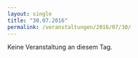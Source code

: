 ```yaml
---
layout: single
title: "30.07.2016"
permalink: /veranstaltungen/2016/07/30/
---
```


Keine Veranstaltung an diesem Tag.
